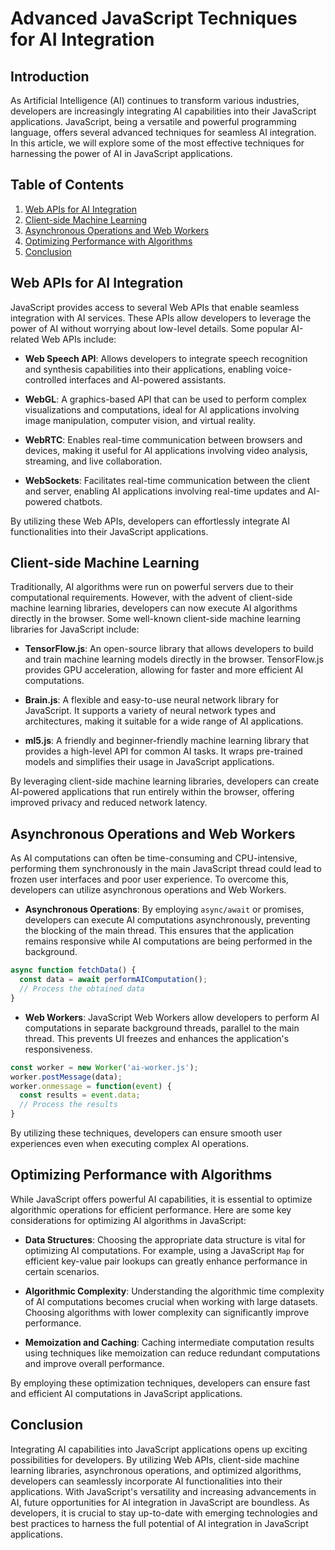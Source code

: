---
---
# Advanced JavaScript Techniques for AI Integration

## Introduction

As Artificial Intelligence (AI) continues to transform various industries, developers are increasingly integrating AI capabilities into their JavaScript applications. JavaScript, being a versatile and powerful programming language, offers several advanced techniques for seamless AI integration. In this article, we will explore some of the most effective techniques for harnessing the power of AI in JavaScript applications.

## Table of Contents

1. [Web APIs for AI Integration](#web-apis-for-ai-integration)
2. [Client-side Machine Learning](#client-side-machine-learning)
3. [Asynchronous Operations and Web Workers](#asynchronous-operations-and-web-workers)
4. [Optimizing Performance with Algorithms](#optimizing-performance-with-algorithms)
5. [Conclusion](#conclusion)

## Web APIs for AI Integration <a id="web-apis-for-ai-integration"></a>

JavaScript provides access to several Web APIs that enable seamless integration with AI services. These APIs allow developers to leverage the power of AI without worrying about low-level details. Some popular AI-related Web APIs include:

- **Web Speech API**: Allows developers to integrate speech recognition and synthesis capabilities into their applications, enabling voice-controlled interfaces and AI-powered assistants.

- **WebGL**: A graphics-based API that can be used to perform complex visualizations and computations, ideal for AI applications involving image manipulation, computer vision, and virtual reality.

- **WebRTC**: Enables real-time communication between browsers and devices, making it useful for AI applications involving video analysis, streaming, and live collaboration.

- **WebSockets**: Facilitates real-time communication between the client and server, enabling AI applications involving real-time updates and AI-powered chatbots.

By utilizing these Web APIs, developers can effortlessly integrate AI functionalities into their JavaScript applications.

## Client-side Machine Learning <a id="client-side-machine-learning"></a>

Traditionally, AI algorithms were run on powerful servers due to their computational requirements. However, with the advent of client-side machine learning libraries, developers can now execute AI algorithms directly in the browser. Some well-known client-side machine learning libraries for JavaScript include:

- **TensorFlow.js**: An open-source library that allows developers to build and train machine learning models directly in the browser. TensorFlow.js provides GPU acceleration, allowing for faster and more efficient AI computations.

- **Brain.js**: A flexible and easy-to-use neural network library for JavaScript. It supports a variety of neural network types and architectures, making it suitable for a wide range of AI applications.

- **ml5.js**: A friendly and beginner-friendly machine learning library that provides a high-level API for common AI tasks. It wraps pre-trained models and simplifies their usage in JavaScript applications.

By leveraging client-side machine learning libraries, developers can create AI-powered applications that run entirely within the browser, offering improved privacy and reduced network latency.

## Asynchronous Operations and Web Workers <a id="asynchronous-operations-and-web-workers"></a>

As AI computations can often be time-consuming and CPU-intensive, performing them synchronously in the main JavaScript thread could lead to frozen user interfaces and poor user experience. To overcome this, developers can utilize asynchronous operations and Web Workers.

- **Asynchronous Operations**: By employing `async/await` or promises, developers can execute AI computations asynchronously, preventing the blocking of the main thread. This ensures that the application remains responsive while AI computations are being performed in the background.

```javascript
async function fetchData() {
  const data = await performAIComputation();
  // Process the obtained data
}
```

- **Web Workers**: JavaScript Web Workers allow developers to perform AI computations in separate background threads, parallel to the main thread. This prevents UI freezes and enhances the application's responsiveness.

```javascript
const worker = new Worker('ai-worker.js');
worker.postMessage(data);
worker.onmessage = function(event) {
  const results = event.data;
  // Process the results
}
```

By utilizing these techniques, developers can ensure smooth user experiences even when executing complex AI operations.

## Optimizing Performance with Algorithms <a id="optimizing-performance-with-algorithms"></a>

While JavaScript offers powerful AI capabilities, it is essential to optimize algorithmic operations for efficient performance. Here are some key considerations for optimizing AI algorithms in JavaScript:

- **Data Structures**: Choosing the appropriate data structure is vital for optimizing AI computations. For example, using a JavaScript `Map` for efficient key-value pair lookups can greatly enhance performance in certain scenarios.

- **Algorithmic Complexity**: Understanding the algorithmic time complexity of AI computations becomes crucial when working with large datasets. Choosing algorithms with lower complexity can significantly improve performance.

- **Memoization and Caching**: Caching intermediate computation results using techniques like memoization can reduce redundant computations and improve overall performance.

By employing these optimization techniques, developers can ensure fast and efficient AI computations in JavaScript applications.

## Conclusion <a id="conclusion"></a>

Integrating AI capabilities into JavaScript applications opens up exciting possibilities for developers. By utilizing Web APIs, client-side machine learning libraries, asynchronous operations, and optimized algorithms, developers can seamlessly incorporate AI functionalities into their applications. With JavaScript's versatility and increasing advancements in AI, future opportunities for AI integration in JavaScript are boundless. As developers, it is crucial to stay up-to-date with emerging technologies and best practices to harness the full potential of AI integration in JavaScript applications.